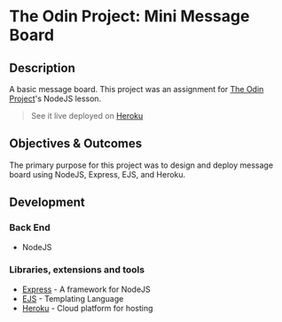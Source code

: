 # The Odin Project: Mini Message Board

## Description

A basic message board. This project was an assignment for [The Odin Project](https://www.theodinproject.com/paths/full-stack-javascript/courses/nodejs/lessons/mini-message-board)'s NodeJS lesson.

> See it live deployed on [Heroku](https://lit-tor-49888.herokuapp.com/) 

## Objectives & Outcomes

The primary purpose for this project was to design and deploy message board using NodeJS, Express, EJS, and Heroku.

## Development

### Back End

- NodeJS

### Libraries, extensions and tools

- [Express](https://expressjs.com/) - A framework for NodeJS
- [EJS](https://ejs.co/#about) - Templating Language
- [Heroku](https://heroku.com/) - Cloud platform for hosting
